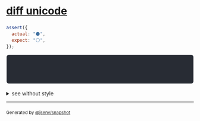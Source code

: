 # [diff unicode](../../string.test.js#L47)

```js
assert({
  actual: "⚫️",
  expect: "⚪️",
});
```

![img](throw.svg)

<details>
  <summary>see without style</summary>

```console
AssertionError: actual and expect are different

actual: "⚫️"
expect: "⚪️"
```

</details>


---

<sub>
  Generated by <a href="https://github.com/jsenv/core/tree/main/packages/independent/snapshot">@jsenv/snapshot</a>
</sub>
